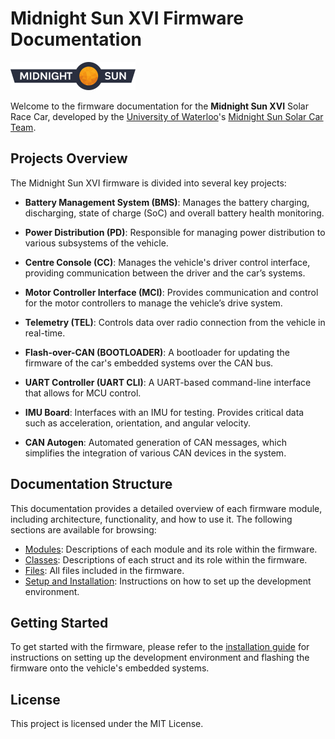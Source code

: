 # Midnight Sun XVI Firmware Documentation

![Midnight Sun Logo](mid_sun_logo.png)

Welcome to the firmware documentation for the **Midnight Sun XVI** Solar Race Car, developed by the [University of Waterloo](https://uwaterloo.ca/)'s [Midnight Sun Solar Car Team](http://www.uwmidsun.com/).

## Projects Overview

The Midnight Sun XVI firmware is divided into several key projects:

- **Battery Management System (BMS)**: Manages the battery charging, discharging, state of charge (SoC) and overall battery health monitoring.
  
- **Power Distribution (PD)**: Responsible for managing power distribution to various subsystems of the vehicle.

- **Centre Console (CC)**: Manages the vehicle's driver control interface, providing communication between the driver and the car’s systems.

- **Motor Controller Interface (MCI)**: Provides communication and control for the motor controllers to manage the vehicle’s drive system.

- **Telemetry (TEL)**: Controls data over radio connection from the vehicle in real-time.

- **Flash-over-CAN (BOOTLOADER)**: A bootloader for updating the firmware of the car's embedded systems over the CAN bus.

- **UART Controller (UART CLI)**: A UART-based command-line interface that allows for MCU control.

- **IMU Board**: Interfaces with an IMU for testing. Provides critical data such as acceleration, orientation, and angular velocity.

- **CAN Autogen**: Automated generation of CAN messages, which simplifies the integration of various CAN devices in the system.

## Documentation Structure

This documentation provides a detailed overview of each firmware module, including architecture, functionality, and how to use it. The following sections are available for browsing:

- [Modules](modules.html): Descriptions of each module and its role within the firmware.
- [Classes](annotated.html): Descriptions of each struct and its role within the firmware.
- [Files](files.html): All files included in the firmware.
- [Setup and Installation](https://uwmidsun.atlassian.net/wiki/spaces/Firmware/pages/60260353/Setup): Instructions on how to set up the development environment.

## Getting Started

To get started with the firmware, please refer to the [installation guide](https://uwmidsun.atlassian.net/wiki/spaces/Firmware/pages/60260353/Setup) for instructions on setting up the development environment and flashing the firmware onto the vehicle's embedded systems.

## License

This project is licensed under the MIT License.

